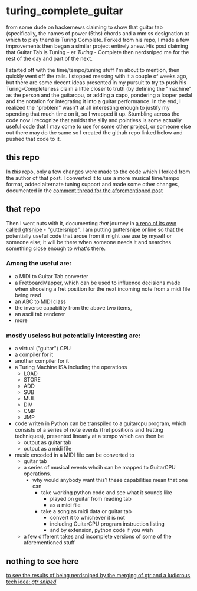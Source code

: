 # turing_complete_guitar

from some dude on hackernews claiming to show that guitar tab (specifically, the names of power (5ths) chords and a mm:ss designation at which to play them) is Turing Complete. Forked from his repo, I made a few improvements then began a similar project entirely anew. His post claiming that Guitar Tab is Tuning - er *Turing* - Complete then nerdsniped me for the rest of the day and part of the next.

I started off with the time/tempo/tuning stuff I'm about to mention, then quickly went off the rails. I stopped messing with it a couple of weeks ago, but there are some decent ideas presented in my pursuit to try to push his Turing-Completeness claim a little closer to truth (by defining the "machine" as the person and the guitarcpu, or adding a capo, pondering a looper pedal and the notation for integrating it into a guitar performance. In the end, I realized the "problem" wasn't at all interesting enough to justify my spending that much time on it, so I wrapped it up. Stumbling across the code now I recognize that amidst the silly and pointless is some actually useful code that I may come to use for some other project, or someone else out there may do the same so I created the github repo linked below and pushed that code to it.

## this repo

In *this* repo, only a few changes were made to the code which I forked from the author of that post. I converted it to use a more musical time/tempo format, added alternate tuning support and made some other changes, documented in the [comment thread for the aforementioned post](https://news.ycombinator.com/item?id=42294766)

## that repo

Then I went nuts with it, documenting *that* journey in [a repo of its own called gtrsnipe](https://github.com/scottvr/gtrsnipe) - "guttersnipe". I am putting guttersnipe online so that the potentially useful code that arose from it might see use by myself or someone else; it will be there when someone needs it and searches something close enough to what's there. 

### Among the useful are:
- a MIDI to Guitar Tab converter
- a FretboardMapper, which can be used to influence decisions made when shoosing a fret position for the next incoming note from a midi file being read
- an ABC to MIDI class
- the inverse capability from the above two items,
- an ascii tab renderer
- more

### mostly useless but potentially interesting are:
- a virtual ("guitar") CPU
- a compiler for it
- another compiler for it
- a Turing Machine ISA including the operations
   - LOAD
   - STORE
   - ADD
   - SUB
   - MUL
   - DIV
   - CMP
   - JMP
-  code writen in Python can be transpiled to a guitarcpu program, which consists of a series of note events (fret positions and fretting techniques), presented linearly at a tempo which can then be
    - output as guitar tab
    - output as a midi file
- music encoded in a MIDI file can be converted to
  - guitar tab
  - a series of musical events whcih can be mapped to GuitarCPU operations.
    - why would anybody want this?
      these capabilities mean that one can
        - take working python code and see what it sounds like
            - played on guitar from reading tab
            - as a midi file
        - take a song as midi data or guitar tab
            - convert it to whichever it is not
            - including GuitarCPU program instruction listing
            - and by extension, python code if you wish
  - a few different takes and incomplete versions of some of the aforementioned stuff

## nothing to see here

[to see the results of being nerdsniped by the merging of gtr and a ludicrous tech idea: *gtr sniped*](https://github.com/scottvr/gtrsnipe) 
